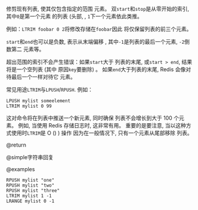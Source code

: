 修剪现有列表, 使其仅包含指定的范围
元素。
双`start`和`stop`是从零开始的索引, 其中`0`是第一个元素
的列表 (头部,  , `1`下一个元素依此类推。

例如：`LTRIM foobar 0 2`将修改存储在`foobar`因此
将仅保留列表的前三个元素。

`start`和`end`也可以是负数, 表示从末端偏移
, 其中`-1`是列表的最后一个元素, `-2`倒数第二
元素等。

超出范围的索引不会产生错误：如果`start`大于
列表的末尾, 或`start > end`, 结果将是一个空列表 (其中
原因`key`要删除) 。
如果`end`大于列表的末尾, Redis 会像对待最后一个一样对待它
元素。

常见用途`LTRIM`与`LPUSH`/`RPUSH`.
例如：

    LPUSH mylist someelement
    LTRIM mylist 0 99

这对命令将在列表中推送一个新元素, 同时确保
列表不会增长到大于 100 个元素。
例如, 当使用 Redis 存储日志时, 这非常有用。
重要的是要注意, 当以这种方式使用时`LTRIM`是 O () )  操作
因为在一般情况下, 只有一个元素从尾部移除
列表。

@return

@simple字符串回复

@examples

```cli
RPUSH mylist "one"
RPUSH mylist "two"
RPUSH mylist "three"
LTRIM mylist 1 -1
LRANGE mylist 0 -1
```
